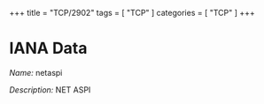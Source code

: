 +++
title = "TCP/2902"
tags = [ "TCP" ]
categories = [ "TCP" ]
+++

# IANA Data

_Name:_ netaspi

_Description:_ NET ASPI

